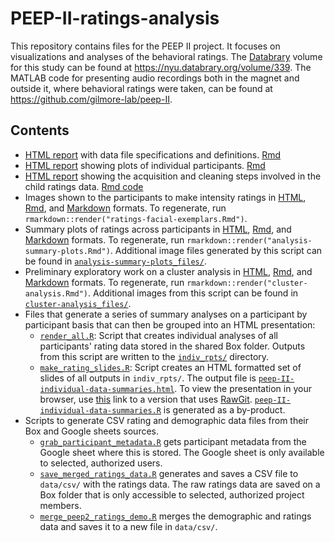 # PEEP-II-ratings-analysis

This repository contains files for the PEEP II project.
It focuses on visualizations and analyses of the behavioral ratings.
The [Databrary](http://databrary.org) volume for this study can be found at <https://nyu.databrary.org/volume/339>.
The MATLAB code for presenting audio recordings both in the magnet and outside it, where behavioral ratings were taken, can be found at <https://github.com/gilmore-lab/peep-II>.

## Contents

- [HTML report](https://https://gilmore-lab.github.io/peep-II-ratings-analysis/peep-II-ratings-data-dictionary.html) with data file specifications and definitions. [Rmd](https://https://gilmore-lab.github.io/peep-II-ratings-analysis/peep-II-ratings-data-dictionary.Rmd)
- [HTML report](https://gilmore-lab.github.io/peep-II-ratings-analysis/peep-II-ratings-visualization-individual.html) showing plots of individual participants. [Rmd](https://github.com/gilmore-lab/peep-II-ratings-analysis/peep-II-ratings-visualization-individual.Rmd)
- [HTML report](https://gilmore-lab.github.io/peep-II-ratings-analysis/peep-II-ratings-acquire-clean.html) showing the acquisition and cleaning steps involved in the child ratings data. [Rmd code](peep-II-ratings-acquire-clean.Rmd)
- Images shown to the participants to make intensity ratings in [HTML](ratings-facial-exemplars.nb.html), [Rmd](ratings-facial-exemplars.Rmd), and [Markdown](ratings-facial-exemplars.md) formats. To regenerate, run `rmarkdown::render("ratings-facial-exemplars.Rmd")`.
- Summary plots of ratings across participants in [HTML](analysis-summary-plots.nb.html), [Rmd](analysis-summary-plots.Rmd), and [Markdown](analysis-summary-plots.md) formats. To regenerate, run `rmarkdown::render("analysis-summary-plots.Rmd")`. Additional image files generated by this script can be found in [`analysis-summary-plots_files/`](analysis-summary-plots_files/).
- Preliminary exploratory work on a cluster analysis in [HTML](cluster-analysis.nb.html), [Rmd](cluster-analysis.Rmd), and [Markdown](cluster-analysis.md) formats. To regenerate, run `rmarkdown::render("cluster-analysis.Rmd")`. Additional images from this script can be found in [`cluster-analysis_files/`](cluster-analysis_files/).
- Files that generate a series of summary analyses on a participant by participant basis that can then be grouped into an HTML presentation:
    - [`render_all.R`](render_all.R): Script that creates individual analyses of all participants' rating data stored in the shared Box folder. Outputs from this script are written to the [`indiv_rpts/`](indiv_rpts/) directory.
    - [`make_rating_slides.R`](make_rating_slides.R): Script creates an HTML formatted set of slides of all outputs in `indiv_rpts/`. The output file is [`peep-II-individual-data-summaries.html`](peep-II-individual-data-summaries.html). To view the presentation in your browser, use [this](https://rawgit.com/gilmore-lab/peep-II-ratings-analysis/master/peep-II-individual-data-summaries.html) link to a version that uses [RawGit](http://rawgit.com). [`peep-II-individual-data-summaries.R`](peep-II-individual-data-summaries.R) is generated as a by-product.
- Scripts to generate CSV rating and demographic data files from their Box and Google sheets sources.
  - [`grab_participant_metadata.R`](grab_participant_metadata.R) gets participant metadata from the Google sheet where this is stored. The Google sheet is only available to selected, authorized users.
  - [`save_merged_ratings_data.R`](save_merged_ratings_data.R) generates and saves a CSV file to `data/csv/` with the ratings data. The raw ratings data are saved on a Box folder that is only accessible to selected, authorized project members.
  - [`merge_peep2_ratings_demo.R`](merge_peep2_ratings_demo.R) merges the demographic and ratings data and saves it to a new file in `data/csv/`.
